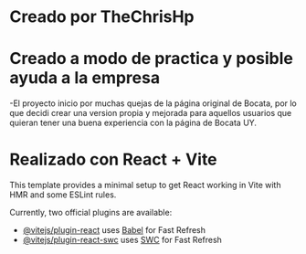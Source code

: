 # Creado por TheChrisHp

# Creado a modo de practica y posible ayuda a la empresa
-El proyecto inicio por muchas quejas de la página original de Bocata, por lo que decidi crear una version propia
y mejorada para aquellos usuarios que quieran tener una buena experiencia con la página de Bocata UY.
#


# Realizado con React + Vite

This template provides a minimal setup to get React working in Vite with HMR and some ESLint rules.

Currently, two official plugins are available:

- [@vitejs/plugin-react](https://github.com/vitejs/vite-plugin-react/blob/main/packages/plugin-react/README.md) uses [Babel](https://babeljs.io/) for Fast Refresh
- [@vitejs/plugin-react-swc](https://github.com/vitejs/vite-plugin-react-swc) uses [SWC](https://swc.rs/) for Fast Refresh
